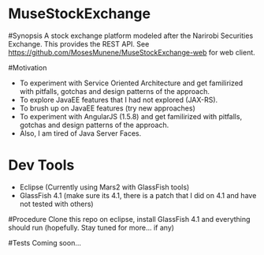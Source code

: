 # MuseStockExchange

#Synopsis
A stock exchange platform modeled after the Narirobi Securities Exchange. 
This provides the REST API. See https://github.com/MosesMunene/MuseStockExchange-web for web client.

#Motivation
 - To experiment with Service Oriented Architecture and get familirized with pitfalls, gotchas and design patterns of the approach.
 - To explore JavaEE features that I had not explored (JAX-RS).
 - To brush up on JavaEE features (try new approaches)
 - To experiment with AngularJS (1.5.8) and get familirized with pitfalls, gotchas and design patterns of the approach.
 - Also, I am tired of Java Server Faces.
  
 
# Dev Tools
 - Eclipse (Currently using Mars2 with GlassFish tools)
 - GlassFish 4.1 (make sure its 4.1, there is a patch that I did on 4.1 and have not tested with others)
 
 #Procedure
 Clone this repo on eclipse, install GlassFish 4.1 and everything should run (hopefully. Stay tuned for more... if any)
 
 #Tests
 Coming soon...
